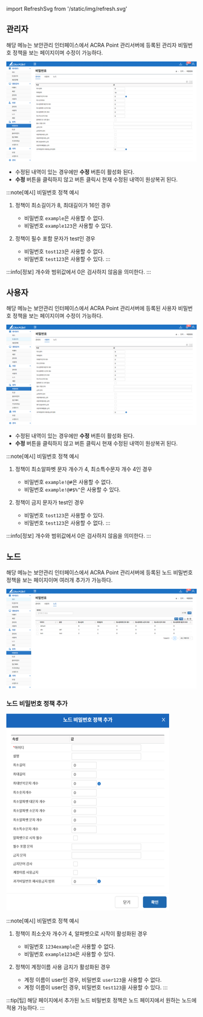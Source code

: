 import RefreshSvg from '/static/img/refresh.svg'

## 관리자
해당 메뉴는 보안관리 인터페이스에서 ACRA Point 관리서버에 등록된 관리자 비밀번호 정책을 보는 페이지이며 수정이 가능하다.

![관리자 비밀번호](image.png)

- 수정된 내역이 있는 경우에만 **수정** 버튼이 활성화 된다.
- **수정** 버튼을 클릭하지 않고 <RefreshSvg/> 버튼 클릭시 현재 수정된 내역이 원상복귀 된다.

:::note[예시]
<span className='text-bold-with-margin'>비밀번호 정책 예시</span>
1. 정책이 최소길이가 8, 최대길이가 16인 경우  
    - 비밀번호 `example`은 사용할 수 없다.
    - 비밀번호 `example123`은 사용할 수 있다.

2. 정책이 필수 포함 문자가 test인 경우
    - 비밀번호 `tost123`은 사용할 수 없다.
    - 비밀번호 `test123`은 사용할 수 있다.
:::

:::info[정보]
개수와 범위값에서 0은 검사하지 않음을 의미한다.
:::

## 사용자
해당 메뉴는 보안관리 인터페이스에서 ACRA Point 관리서버에 등록된 사용자 비밀번호 정책을 보는 페이지이며 수정이 가능하다.

![사용자 비밀번호](image-2.png)

- 수정된 내역이 있는 경우에만 **수정** 버튼이 활성화 된다.
- **수정** 버튼을 클릭하지 않고 <RefreshSvg/> 버튼 클릭시 현재 수정된 내역이 원상복귀 된다.

:::note[예시]
<span className='text-bold-with-margin'>비밀번호 정책 예시</span>
1. 정책이 최소알파벳 문자 개수가 4, 최소특수문자 개수 4인 경우  
    - 비밀번호 `example!@#`은 사용할 수 없다.
    - 비밀번호 `example!@#$%^`은 사용할 수 있다.

2. 정책이 금지 문자가 test인 경우
    - 비밀번호 `tost123`은 사용할 수 있다.
    - 비밀번호 `test123`은 사용할 수 없다.
:::

:::info[정보]
개수와 범위값에서 0은 검사하지 않음을 의미한다.
:::

## 노드
해당 메뉴는 보안관리 인터페이스에서 ACRA Point 관리서버에 등록된 노드 비밀번호 정책을 보는 페이지이며 여러개 추가가 가능하다.

![노드 비밀번호](image-3.png)  

### 노드 비밀번호 정책 추가

![노드 비밀번호 정책 추가](image-4.png)  

:::note[예시]
<span className='text-bold-with-margin'>비밀번호 정책 예시</span>
1. 정책이 최소숫자 개수가 4, 알파벳으로 시작이 활성화된 경우  
    - 비밀번호 `1234example`은 사용할 수 없다.
    - 비밀번호 `example1234`은 사용할 수 있다.

2. 정책이 계정이름 사용 금지가 활성화된 경우
    - 계정 이름이 user인 경우, 비밀번호 `user123`을 사용할 수 없다.
    - 계정 이름이 user인 경우, 비밀번호 `test123`을 사용할 수 있다.
:::

:::tip[팁]
해당 페이지에서 추가된 노드 비밀번호 정책은 노드 페이지에서 원하는 노드에 적용 가능하다.
:::

